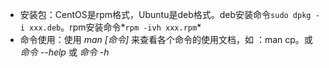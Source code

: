 *   安装包：CentOS是rpm格式，Ubuntu是deb格式。deb安装命令`sudo dpkg -i xxx.deb`。rpm安装命令\*`rpm -ivh xxx.rpm`\*
*   命令使用：使用 *man \[命令]* 来查看各个命令的使用文档，如 ：man cp。或 *命令 --help* 或 *命令 -h*

